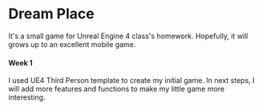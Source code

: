 # Dream Place
It's a small game for Unreal Engine 4 class's homework. Hopefully, it will grows up to an excellent mobile game.



#### Week 1

I used UE4 Third Person template to create my initial game. In next steps, I will add more features and functions to make my little game more interesting.